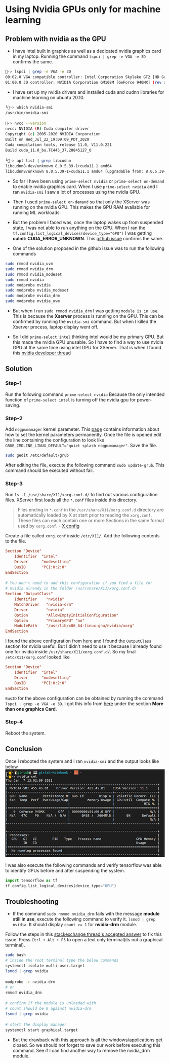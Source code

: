 # Using Nvidia GPUs only for machine learning

## Problem with nvidia as the GPU

* I have Intel built in graphics as well as a dedicated nvidia graphics card in my laptop. Running the command `lspci | grep -e VGA -e 3D` confirms the same.

```Bash
🤘-> lspci | grep -e VGA -e 3D
00:02.0 VGA compatible controller: Intel Corporation Skylake GT2 [HD Graphics 520] (rev 07)
01:00.0 3D controller: NVIDIA Corporation GM108M [GeForce 940MX] (rev a2)
```

* I have set up my nvidia drivers and installed cuda and cudnn libraries for machine learning on ubuntu 20.10.

```bash
└🤘-> which nvidia-smi
/usr/bin/nvidia-smi

🤘-> nvcc --version
nvcc: NVIDIA (R) Cuda compiler driver
Copyright (c) 2005-2020 NVIDIA Corporation
Built on Wed_Jul_22_19:09:09_PDT_2020
Cuda compilation tools, release 11.0, V11.0.221
Build cuda_11.0_bu.TC445_37.28845127_0

└🤘-> apt list | grep libcudnn
libcudnn8-dev/unknown 8.0.5.39-1+cuda11.1 amd64
libcudnn8/unknown 8.0.5.39-1+cuda11.1 amd64 [upgradable from: 8.0.5.39-1+cuda11.0]
```

* So far I have been using `prime-select nvidia` or `prime-select on-demand` to enable nvidia graphics card. When I use `prime-select nvidia` and I ran `nvidia-smi` I saw a lot of processes using the nvidia GPU.

* Then I used `prime-select on-demand` so that only the XServer was running on the nvidia GPU. This makes the GPU RAM available for running ML workloads.

* But the problem I faced was, once the laptop wakes up from suspended state, I was not able to run anything on the GPU. When I ran the `tf.config.list_logical_devices(device_type="GPU")` I was getting **cuInit: CUDA_ERROR_UNKNOWN**. This [github issue](https://github.com/tensorflow/tensorflow/issues/5777) confirms the same.

* One of the solution proposed in the github issue was to run the following commands

```bash
sudo rmmod nvidia_uvm
sudo rmmod nvidia_drm
sudo rmmod nvidia_modeset
sudo rmmod nvidia
sudo modprobe nvidia
sudo modprobe nvidia_modeset
sudo modprobe nvidia_drm
sudo modprobe nvidia_uvm
```

* But when I run `sudo rmmod nvidia_drm` I was getting `module is in use`. This is because the **Xserver** process is running on the GPU. This can be confirmed by running the `nvidia-smi` command. But when I killed the Xserver process, laptop display went off.

* So I did `prime-select intel` thinking intel would be my primary GPU. But this made the nvidia GPU unusable. So I have to find a way to use nvidia GPU at the same time using intel GPU for XServer. That is when I found this [nvidia developer thread](https://forums.developer.nvidia.com/t/ubuntu-18-04-headless-390-intel-igpu-after-prime-select-intel-lost-contact-to-geforce-1050ti/66698)

## Solution

### Step-1

Run the following command `prime-select nvidia` Because the only intended function of `prime-select intel` is turning off the nvidia gpu for power-saving.

### Step-2

Add `nogpumanager` kernel parameter. This [page](https://wiki.ubuntu.com/Kernel/KernelBootParameters) contains information about how to set the kernel parameters permanently. Once the file is opened edit the line containing the configuration to look like `GRUB_CMDLINE_LINUX_DEFAULT="quiet splash nogpumanager"`. Save the file.

```Bash
sudo gedit /etc/default/grub
```

After editing the file, execute the following command `sudo update-grub`. This command should be executed without fail.

### Step-3

Run `ls -l /usr/share/X11/xorg.conf.d/` to find out various configuration files. XServer first loads all the `*.conf` files inside this directory.

> Files ending in `*.conf` in the `/usr/share/X11/xorg.conf.d` directory are automatically loaded by X at start prior to reading the `xorg.conf`. These files can each contain one or more Sections in the same format used by `xorg.conf`. - [X config](https://wiki.ubuntu.com/X/Config)

Create a file called `xorg.conf` inside `/etc/X11/`. Add the following contents to the file.

```conf
Section "Device"
    Identifier  "intel"
    Driver      "modesetting"
    BusID       "PCI:0:2:0"
EndSection

# You don't need to add this configuration if you find a file for 
# nvidia already in the folder /usr/share/X11/xorg.conf.d/
Section "OutputClass"
    Identifier    "nvidia"
    MatchDriver   "nvidia-drm"
    Driver        "nvidia"
    Option        "AllowEmptyInitialConfiguration"
    Option        "PrimaryGPU" "no"
    ModulePath    "/usr/lib/x86_64-linux-gnu/nvidia/xorg"
EndSection
```

I found the above configuration from [here](https://bbs.archlinux.org/viewtopic.php?pid=1826480#p1826480) and I found the `OutputClass` section for nvidia useful. But I didn't need to use it because I already found one for nvidia inside `/usr/share/X11/xorg.conf.d/`. So my final `/etc/X11/xorg.conf` looked like

```conf
Section "Device"
    Identifier  "intel"
    Driver      "modesetting"
    BusID       "PCI:0:2:0"
EndSection
```

`BusID` for the above configuration can be obtained by running the command `lspci | grep -e VGA -e 3D`. I got this info from [here](https://wiki.archlinux.org/index.php/xorg#Using_.conf_files) under the section **More than one graphics Card**.

### Step-4

Reboot the system.

## Conclusion

Once I rebooted the system and I ran `nvidia-smi` and the output looks like below ![nvidia-smi after xorg change](./assets/nvidia-smi-output.png)

I was also execute the following commands and verify tensorflow was able to identify GPUs before and after suspending the system.

```Python
import tensorflow as tf
tf.config.list_logical_devices(device_type="GPU")
```

## Troubleshooting

* If the command `sudo rmmod nvidia_drm` fails with the message **module still in use**, execute the following command to verify it. `lsmod | grep nvidia`. It should display `count >= 1` for **nvidia-drm** module.

Follow the steps in this [stackexchange thread's accepted answer](https://unix.stackexchange.com/questions/440840/how-to-unload-kernel-module-nvidia-drm) to fix this issue. Press `Ctrl + Alt + F3` to open a text only terminal(its not a graphical terminal).

```Bash
sudo bash
# inside the root terminal type the below commands
systemctl isolate multi-user.target
lsmod | grep nvidia

modprobe -r nvidia-drm 
# or
rmmod nvidia_drm

# confirm if the module is unloaded with 
# count should be 0 against nvidia-drm
lsmod | grep nvidia

# start the display manager
systemctl start graphical.target
```

* But the drawback with this approach is all the windows/applications get closed. So we should not forget to save our work before executing this command. See if I can find another way to remove the nvidia_drm module.
